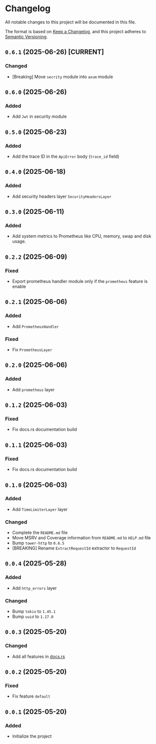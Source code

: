 # Changelog

All notable changes to this project will be documented in this file.

The format is based on [Keep a Changelog](https://keepachangelog.com/en/1.0.0/),
and this project adheres to [Semantic Versioning](https://semver.org/spec/v2.0.0.html).

<!--
## [Unreleased]

## `x.y.z` (YYYY-MM-DD) [CURRENT | YANKED]

### Added (for new features)
### Changed (for changes in existing functionality)
### Deprecated (for soon-to-be removed features)
### Removed (for now removed features)
### Fixed (for any bug fixes)
### Security
-->

## `0.6.1` (2025-06-26) [CURRENT]

### Changed

- [Breaking] Move `secrity` module into `axum` module

## `0.6.0` (2025-06-26)

### Added

- Add `Jwt` in security module

## `0.5.0` (2025-06-23)

### Added

- Add the trace ID in the `ApiError` body (`trace_id` field)

## `0.4.0` (2025-06-18)

### Added

- Add security headers layer `SecurityHeadersLayer`

## `0.3.0` (2025-06-11)

### Added

- Add system metrics to Prometheus like CPU, memory, swap and disk usage.

## `0.2.2` (2025-06-09)

### Fixed

- Export prometheus handler module only if the `prometheus` feature is enable

## `0.2.1` (2025-06-06)

### Added

- Add `PrometheusHandler`

### Fixed

- Fix `PrometheusLayer`

## `0.2.0` (2025-06-06)

### Added

- Add `prometheus` layer

## `0.1.2` (2025-06-03)

### Fixed

- Fix docs.rs documentation build

## `0.1.1` (2025-06-03)

### Fixed

- Fix docs.rs documentation build

## `0.1.0` (2025-06-03)

### Added

- Add `TimeLimiterLayer` layer

### Changed

- Complete the `README.md` file
- Move MSRV and Coverage information from `README.md` to `HELP.md` file
- Bump `tower-http` to `0.6.5`
- [BREAKING] Rename `ExtractRequestId` extractor to `RequestId`

## `0.0.4` (2025-05-28)

### Added

- Add `http_errors` layer

### Changed

- Bump `tokio` to `1.45.1`
- Bump `uuid` to `1.17.0`

## `0.0.3` (2025-05-20)

### Changed

- Add all features in [docs.rs](https://docs.rs)

## `0.0.2` (2025-05-20)

### Fixed

- Fix feature `default`

## `0.0.1` (2025-05-20)

### Added

- Initialize the project
